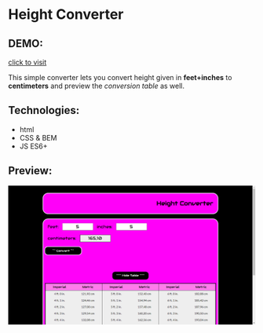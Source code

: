 # Height Converter

## DEMO:
[click to visit](https://radekw86.github.io/Height-Converter/)

This simple converter lets you convert height given in **feet+inches** to **centimeters** and preview the *conversion table* as well.

## Technologies:
<ul>
<li>html</li>
<li>CSS & BEM</li>
<li>JS ES6+</li>
</ul>

## Preview:
![Preview](images/preview.png)
